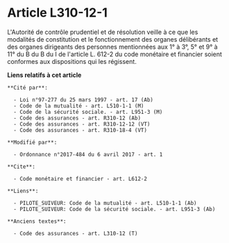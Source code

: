 # Article L310-12-1

L'Autorité de contrôle prudentiel et de résolution veille à ce que les modalités de constitution et le fonctionnement des
organes délibérants et des organes dirigeants des personnes mentionnées aux 1° à 3°, 5° et 9° à 11° du B du B du I de
l'article L. 612-2 du code monétaire et financier soient conformes aux dispositions qui les régissent.

**Liens relatifs à cet article**

	**Cité par**:

	  - Loi n°97-277 du 25 mars 1997 - art. 17 (Ab)
	  - Code de la mutualité - art. L510-1-1 (M)
	  - Code de la sécurité sociale. - art. L951-3 (M)
	  - Code des assurances - art. R310-12 (Ab)
	  - Code des assurances - art. R310-12-12 (VT)
	  - Code des assurances - art. R310-18-4 (VT)

	**Modifié par**:

	  - Ordonnance n°2017-484 du 6 avril 2017 - art. 1

	**Cite**:

	  - Code monétaire et financier - art. L612-2

	**Liens**:

	  - PILOTE_SUIVEUR: Code de la mutualité - art. L510-1-1 (Ab)
	  - PILOTE_SUIVEUR: Code de la sécurité sociale. - art. L951-3 (Ab)

	**Anciens textes**:

	  - Code des assurances - art. L310-12 (T)
